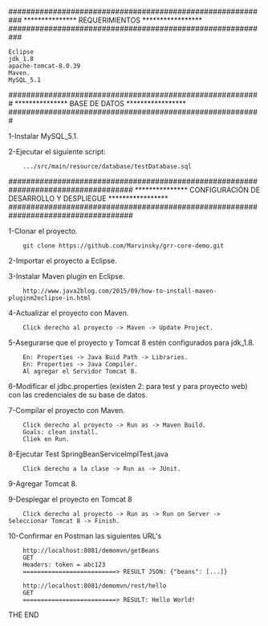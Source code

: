 
###########################################################
***************     REQUERIMIENTOS       *****************
###########################################################

	Eclipse
	jdk_1.8
	apache-tomcat-8.0.39
	Maven.
	MySQL_5.1


#########################################################
***************     BASE DE DATOS       *****************
#########################################################

1-Instalar MySQL_5.1.


2-Ejecutar el siguiente script:
	
		.../src/main/resource/database/testDatabase.sql




####################################################################################
***************     CONFIGURACIÓN DE DESARROLLO Y DESPLIEGUE       *****************
####################################################################################

1-Clonar el proyecto.

		git clone https://github.com/Marvinsky/grr-core-demo.git
		

2-Importar el proyecto a Eclipse.


3-Instalar Maven plugin en Eclipse.

		http://www.java2blog.com/2015/09/how-to-install-maven-pluginm2eclipse-in.html
		

4-Actualizar el proyecto con Maven.

		Click derecho al proyecto -> Maven -> Update Project.
		

5-Asegurarse que el proyecto y Tomcat 8 estén configurados para jdk_1.8.

		En: Properties -> Java Buid Path -> Libraries.
		En: Properties -> Java Compiler.
		Al agregar el Servidor Tomcat 8.
		
		
6-Modificar el jdbc.properties (existen 2: para test y para proyecto web) con las credenciales de su base de datos.
		

7-Compilar el proyecto con Maven.

		Click derecho al proyecto -> Run as -> Maven Build.
		Goals: clean install.
		Cliek en Run.
		
		
8-Ejecutar Test SpringBeanServiceImplTest.java

		Click derecho a la clase -> Run as -> JUnit.
		

9-Agregar Tomcat 8.

		
9-Desplegar el proyecto en Tomcat 8
		
		Click derecho al proyecto -> Run as -> Run on Server -> Seleccionar Tomcat 8 -> Finish.
		

10-Confirmar en Postman las siguientes URL's
		
		http://localhost:8081/demomvn/getBeans
		GET
		Headers: token = abc123
		==========================> RESULT JSON: {"beans": [...]}
		
		http://localhost:8081/demomvn/rest/hello
		GET
		==========================> RESULT: Hello World!

		

THE END